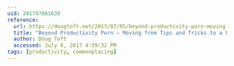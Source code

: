 ```yaml
---
uid: 201707061639
reference:
  url: https://dougtoft.net/2017/07/05/beyond-productivity-porn-moving-from-tips-and-tricks-to-a-personal-knowledge-base/
  title: "Beyond Productivity Porn — Moving from Tips and Tricks to a Personal Knowledge Base"
  author: Doug Toft
  accessed: July 6, 2017 4:39:32 PM
tags: [productivity, commonplacing]
---
```

